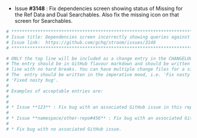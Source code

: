* Issue **#3148** : Fix dependencies screen showing status of Missing for the Ref Data and Dual Searchables. Also fix the missing icon on that screen for Searchables.


```sh
# ********************************************************************************
# Issue title: Dependencies screen incorrectly showing queries against Dual and Reference Data as Missing status
# Issue link:  https://github.com/gchq/stroom/issues/3148
# ********************************************************************************

# ONLY the top line will be included as a change entry in the CHANGELOG.
# The entry should be in GitHub flavour markdown and should be written on a SINGLE
# line with no hard breaks. You can have multiple change files for a single GitHub issue.
# The  entry should be written in the imperative mood, i.e. 'Fix nasty bug' rather than
# 'Fixed nasty bug'.
#
# Examples of acceptable entries are:
#
#
# * Issue **123** : Fix bug with an associated GitHub issue in this repository
#
# * Issue **namespace/other-repo#456** : Fix bug with an associated GitHub issue in another repository
#
# * Fix bug with no associated GitHub issue.
```
